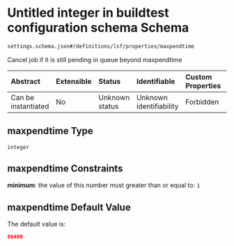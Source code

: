 # Untitled integer in buildtest configuration schema Schema

```txt
settings.schema.json#/definitions/lsf/properties/maxpendtime
```

Cancel job if it is still pending in queue beyond maxpendtime

| Abstract            | Extensible | Status         | Identifiable            | Custom Properties | Additional Properties | Access Restrictions | Defined In                                                                   |
| :------------------ | :--------- | :------------- | :---------------------- | :---------------- | :-------------------- | :------------------ | :--------------------------------------------------------------------------- |
| Can be instantiated | No         | Unknown status | Unknown identifiability | Forbidden         | Allowed               | none                | [settings.schema.json\*](../out/settings.schema.json "open original schema") |

## maxpendtime Type

`integer`

## maxpendtime Constraints

**minimum**: the value of this number must greater than or equal to: `1`

## maxpendtime Default Value

The default value is:

```json
86400
```

